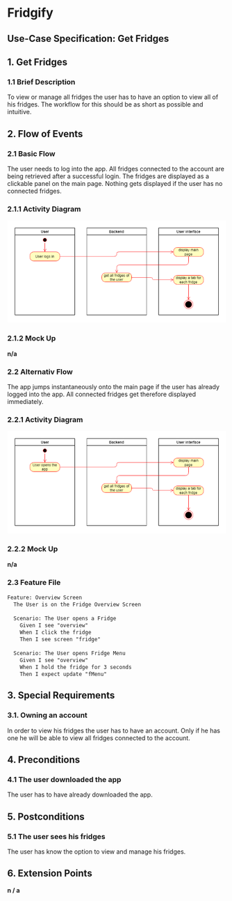 # Fridgify

## Use-Case Specification: Get Fridges

## 1. Get Fridges

### 1.1 Brief Description
To view or manage all fridges the user has to have an option to view all of his fridges. The workflow for this should be as short as possible and intuitive. 

## 2. Flow of Events

### 2.1 Basic Flow

The user needs to log into the app. All fridges connected to the account are being retrieved after a successful login. The fridges are displayed as a clickable panel on the main page. Nothing gets displayed if the user has no connected fridges.

### 2.1.1 Activity Diagram

![Activity diagram get fridges](https://github.com/DonkeyCo/Fridgify/blob/documentation/documentation/uc/getFridges/getFridgesActivityDiagram.png)

### 2.1.2 Mock Up

**n/a**

### 2.2 Alternativ Flow

The app jumps instantaneously onto the main page if the user has already logged into the app. All connected fridges get therefore displayed immediately.

### 2.2.1 Activity Diagram

![Activity diagram get fridges when logged in](https://github.com/DonkeyCo/Fridgify/blob/documentation/documentation/uc/getFridges/getFridgesActivityDiagramLoggedIn.png)


### 2.2.2 Mock Up

**n/a**

### 2.3 Feature File
```gherkin
Feature: Overview Screen
  The User is on the Fridge Overview Screen

  Scenario: The User opens a Fridge
    Given I see "overview"
    When I click the fridge
    Then I see screen "fridge"

  Scenario: The User opens Fridge Menu
    Given I see "overview"
    When I hold the fridge for 3 seconds
    Then I expect update "fMenu"
```

## 3. Special Requirements

### 3.1. Owning an account

In order to view his fridges the user has to have an account. Only if he has one he will be able to view all fridges connected to the account.

## 4. Preconditions

### 4.1 The user downloaded the app 

The user has to have already downloaded the app.

## 5. Postconditions

### 5.1 The user sees his fridges

The user has know the option to view and manage his fridges.

## 6. Extension Points

**n / a**
